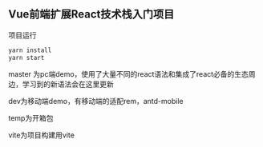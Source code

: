 ## Vue前端扩展React技术栈入门项目 
项目运行
```js
yarn install
yarn start
```
master 为pc端demo，使用了大量不同的react语法和集成了react必备的生态周边，学习到的新语法会在这里更新   

dev为移动端demo，有移动端的适配rem，antd-mobile  

temp为开箱包

vite为项目构建用vite

